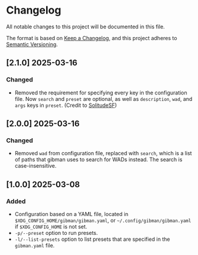 # Changelog

All notable changes to this project will be documented in this file.

The format is based on [Keep a Changelog](https://keepachangelog.com/en/1.1.0/),
and this project adheres to [Semantic Versioning](https://semver.org/spec/v2.0.0.html).

## [2.1.0] 2025-03-16

### Changed

- Removed the requirement for specifying every key in the configuration file.
Now `search` and `preset` are optional, as well as `description`, `wad`, and
`args` keys in `preset`. (Credit to
[SolitudeSF](https://github.com/SolitudeSF))

## [2.0.0] 2025-03-16

### Changed

- Removed `wad` from configuration file, replaced with `search`, which is a
list of paths that gibman uses to search for WADs instead. The search is
case-insensitive.

## [1.0.0] 2025-03-08

### Added

- Configuration based on a YAML file, located in
`$XDG_CONFIG_HOME/gibman/gibman.yaml`, or `~/.config/gibman/gibman.yaml` if
`$XDG_CONFIG_HOME` is not set.
- `-p/--preset` option to run presets.
- `-l/--list-presets` option to list presets that are specified in the
`gibman.yaml` file.
